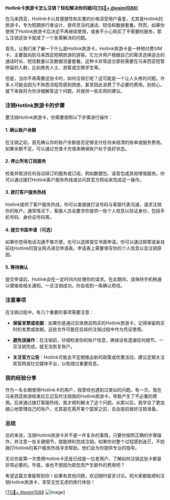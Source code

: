 **Hotlink卡旅游卡怎么注销？轻松解决你的疑问[[TG💪+ @esim1088](https://t.me/s/esim1088)]**

在马来西亚，Hotlink卡以其便捷性和实惠的价格深受用户喜爱，尤其是Hotlink的旅游卡，专为短期旅行者设计，提供灵活的通话、短信和数据套餐。然而，如果你使用了Hotlink旅游卡后决定不再继续使用，或者不小心购买了不需要的服务，那么注销这张卡就成了一个急需解决的问题。

首先，让我们来了解一下什么是Hotlink旅游卡。Hotlink旅游卡是一种预付费SIM卡，主要面向到马来西亚短期旅游的游客。它允许用户根据自己的需求选择适合的通话时长、短信数量以及数据流量套餐。这种卡非常适合那些需要在马来西亚短暂停留的人群，比如商务人士、游客或交换学生等。

但是，当你不再需要这张卡时，如何注销它呢？这可能是一个让人头疼的问题。许多人可能会因为不熟悉流程而感到困惑，甚至因此浪费了不必要的费用。别担心，接下来我将为你详细解答这个问题，并提供一些实用的建议。

### 注销Hotlink旅游卡的步骤

要注销Hotlink旅游卡，你需要按照以下步骤进行操作：

#### 1. 确认账户余额
在注销之前，首先确认你的账户余额是否足够支付任何未结清的账单或服务费用。如果余额不足，可以通过充值卡充值来确保账户处于良好状态。

#### 2. 停止所有订阅服务
检查并取消任何自动续订的服务或订阅，例如数据包、语音包或其他增值服务。你可以通过拨打Hotlink客户服务热线或访问其官方网站来完成这一操作。

#### 3. 拨打客户服务热线
Hotlink提供了客户服务热线，你可以直接拨打该号码与客服代表沟通，请求注销你的账户。通常情况下，客服人员会要求你提供一些个人信息以验证身份，包括手机号码、身份证号码等。

#### 4. 提交书面申请（可选）
如果你觉得电话沟通不够方便，也可以选择提交书面申请。你可以通过邮寄或亲自前往Hotlink的营业网点递交申请表。申请表上需要填写你的个人信息以及注销原因。

#### 5. 等待确认
提交申请后，Hotlink会在一定时间内处理你的请求。在此期间，请保持手机畅通以便接收相关通知。一旦注销成功，你会收到一条确认短信。

### 注意事项

在注销过程中，有几个重要的事项需要注意：

- **保留发票或收据**：如果你是通过实体商店购买的Hotlink旅游卡，记得保留购买时的发票或收据。这些文件可能在后续的注销过程中作为凭证使用。
  
- **避免误操作**：在注销前，仔细检查你的账户信息，确保没有遗漏任何细节。一旦注销完成，就无法恢复账户。

- **关注官方公告**：Hotlink可能会不定期推出新的政策或优惠活动，建议定期关注其官网或社交媒体平台，以免错过重要信息。

### 我的经验分享

作为一名长期使用Hotlink卡的用户，我曾经也遇到过类似的问题。有一次，我在马来西亚旅游结束后忘记及时注销我的Hotlink旅游卡，导致产生了不必要的费用。后来通过拨打客服热线，我才顺利解决了这个问题。从那以后，我学会了更加细心地管理自己的账户，尤其是在离开某个国家之前，总会提前做好注销准备。

### 总结

总的来说，注销Hotlink旅游卡并不是一件复杂的事情，只要你按照正确的步骤操作，并注意一些关键细节，就能顺利完成注销。如果你对整个过程感到迷茫，不妨拨打Hotlink的客户服务热线寻求帮助，他们会为你提供专业的指导。

无论你是第一次使用Hotlink卡还是已经是一位老用户，了解如何注销这张卡都是非常必要的。毕竟，谁也不想因为疏忽而产生额外的费用吧？

希望这篇文章能帮到你！如果有其他问题，欢迎随时留言讨论。祝大家都能顺利注销Hotlink旅游卡，享受无忧无虑的旅行体验！

[[TG💪+ @esim1088](https://t.me/s/esim1088) ![Image](https://i.postimg.cc/4NQfJmqS/Snipaste-2025-05-13-00-14-12.png)]
